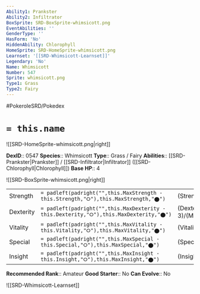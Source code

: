 ```yaml
---
Ability1: Prankster
Ability2: Infiltrator
BoxSprite: SRD-BoxSprite-whimsicott.png
EventAbilities: ''
GenderType: ''
HasForm: 'No'
HiddenAbility: Chlorophyll
HomeSprite: SRD-HomeSprite-whimsicott.png
Learnset: '[[SRD-Whimsicott-Learnset]]'
Legendary: 'No'
Name: Whimsicott
Number: 547
Sprite: whimsicott.png
Type1: Grass
Type2: Fairy
---
```


#PokeroleSRD/Pokedex

# `= this.name`

![[SRD-HomeSprite-whimsicott.png|right]]

**DexID**:: 0547
**Species**:: Whimsicott
**Type**:: Grass / Fairy
**Abilities**:: [[SRD-Prankster|Prankster]] / [[SRD-Infiltrator|Infiltrator]] ([[SRD-Chlorophyll|Chlorophyll]])
**Base HP**:: 4

![[SRD-BoxSprite-whimsicott.png|right]]

|           |                                                                                        |                                          |
| --------- | -------------------------------------------------------------------------------------- | ---------------------------------------- |
| Strength  | `= padleft(padright("",this.MaxStrength - this.Strength,"⭘"),this.MaxStrength,"⬤")`    | (Strength::2)/(MaxStrength::4)   |
| Dexterity | `= padleft(padright("",this.MaxDexterity - this.Dexterity,"⭘"),this.MaxDexterity,"⬤")` | (Dexterity:: 3)/(MaxDexterity::6) |
| Vitality  | `= padleft(padright("",this.MaxVitality - this.Vitality,"⭘"),this.MaxVitality,"⬤")`    | (Vitality::2)/(MaxVitality::5)   |
| Special   | `= padleft(padright("",this.MaxSpecial - this.Special,"⭘"),this.MaxSpecial,"⬤")`       | (Special::2)/(MaxSpecial::5)     |
| Insight   | `= padleft(padright("",this.MaxInsight - this.Insight,"⭘"),this.MaxInsight,"⬤")`       | (Insight::2)/(MaxInsight::5)     |

**Recommended Rank**:: Amateur
**Good Starter**:: No
**Can Evolve**:: No

![[SRD-Whimsicott-Learnset]]